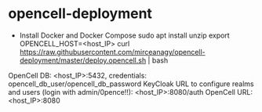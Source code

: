 # opencell-deployment
- Install Docker and Docker Compose
sudo apt install unzip
export OPENCELL_HOST=<host_IP>
curl https://raw.githubusercontent.com/mirceanagy/opencell-deployment/master/deploy.opencell.sh | bash

OpenCell DB: <host_IP>:5432, credentials: opencell_db_user/opencell_db_password
KeyCloak URL to configure realms and users (login with admin/0pence!!): <host_IP>:8080/auth
OpenCell URL: <host_IP>:8080